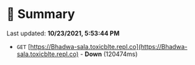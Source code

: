 # 📖 Summary
Last updated: **10/23/2021, 5:53:44 PM**

- `GET` [https://Bhadwa-sala.toxicblte.repl.co](https://Bhadwa-sala.toxicblte.repl.co) - **Down** (120474ms)
